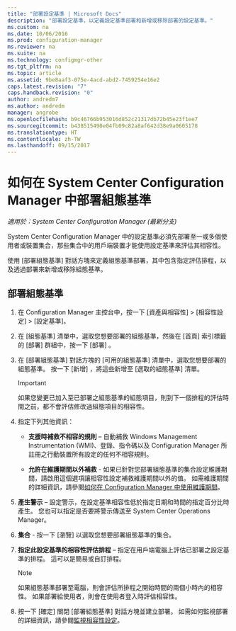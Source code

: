 ```yaml
---
title: "部署設定基準 | Microsoft Docs"
description: "部署設定基準，以定義設定基準部署和新增或移除部署的設定基準。"
ms.custom: na
ms.date: 10/06/2016
ms.prod: configuration-manager
ms.reviewer: na
ms.suite: na
ms.technology: configmgr-other
ms.tgt_pltfrm: na
ms.topic: article
ms.assetid: 9be8aaf3-075e-4acd-abd2-7459254e16e2
caps.latest.revision: "7"
caps.handback.revision: "0"
author: andredm7
ms.author: andredm
manager: angrobe
ms.openlocfilehash: b9c46766b953016d852c21317db72b45e23f1ee7
ms.sourcegitcommit: b438515490e04fb09c82a8af642d38e9a0605178
ms.translationtype: HT
ms.contentlocale: zh-TW
ms.lasthandoff: 09/15/2017
---
```

# <a name="how-to-deploy-configuration-baselines-in-system-center-configuration-manager"></a>如何在 System Center Configuration Manager 中部署組態基準

*適用於：System Center Configuration Manager (最新分支)*

System Center Configuration Manager 中的設定基準必須先部署至一或多個使用者或裝置集合，那些集合中的用戶端裝置才能使用設定基準來評估其相容性。  

使用 [部署組態基準]  對話方塊來定義組態基準部署，其中包含指定評估排程，以及透過部署來新增或移除組態基準。  

## <a name="deploy-a-configuration-baseline"></a>部署組態基準  

1.  在 Configuration Manager 主控台中，按一下 [資產與相容性] > [相容性設定] > [設定基準]。  

3.  在 [組態基準]  清單中，選取您想要部署的組態基準，然後在 [首頁]  索引標籤的 [部署]  群組中，按一下 [部署] 。  

4.  在 [部署組態基準]  對話方塊的 [可用的組態基準]  清單中，選取您想要部署的組態基準。 按一下 [新增]  ，將這些新增至 [選取的組態基準]  清單。  

    > [!IMPORTANT]  
    >  如果您變更已加入至已部署之組態基準的組態項目，則到下一個排程的評估時間之前，都不會評估修改過組態項目的相容性。  

5.  指定下列其他資訊：  

    -   **支援時補救不相容的規則** – 自動補救 Windows Management Instrumentation (WMI)、登錄、指令碼以及 Configuration Manager 所註冊之行動裝置所有設定的任何不相容規則。  

    -   **允許在維護期間以外補救** - 如果已針對您部署組態基準的集合設定維護期間，請啟用這個選項讓相容性設定補救維護期間以外的值。 如需維護期間的詳細資訊，請參閱[如何在 Configuration Manager 中使用維護期間](/sccm/core/clients/manage/collections/use-maintenance-windows)。  

6.  **產生警示** – 設定警示，在設定基準相容性低於指定日期和時間的指定百分比時產生。 您也可以指定是否要將警示傳送至 System Center Operations Manager。  

7.  **集合** - 按一下 [瀏覽]  以選取您想要部署組態基準的集合。  

8.  **指定此設定基準的相容性評估排程** – 指定在用戶端電腦上評估已部署之設定基準的排程。 這可以是簡易或自訂排程。  

    > [!NOTE]  
    >  如果組態基準部署至電腦，則會評估所排程之開始時間的兩個小時內的相容性。 如果部署給使用者，則會在使用者登入時評估相容性。  

9. 按一下 [確定]  關閉 [部署組態基準]  對話方塊並建立部署。 如需如何監視部署的詳細資訊，請參閱[監視相容性設定](/sccm/compliance/deploy-use/monitor-compliance-settings)。  
